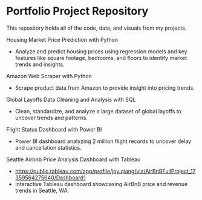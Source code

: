 # Portfolio Project Repository

This repository holds all of the code, data, and visuals from my projects.

Housing Market Price Prediction with Python
- Analyze and predict housing prices using regression models and key features like square footage, bedrooms, and floors to identify market trends and insights.

Amazon Web Scraper with Python
- Scrape product data from Amazon to provide insight into pricing trends.

Global Layoffs Data Cleaning and Analysis with SQL
- Clean, standardize, and analyze a large dataset of global layoffs to uncover trends and patterns.

Flight Status Dashboard with Power BI
- Power BI dashboard analyzing 2 million flight records to uncover delay and cancellation statistics.

Seattle Airbnb Price Analysis Dashboard with Tableau 
- https://public.tableau.com/app/profile/joy.qiang/viz/AirBnBFullProject_17359564275640/Dashboard1
- Interactive Tableau dashboard showcasing AirBnB price and revenue trends in Seattle, WA.
